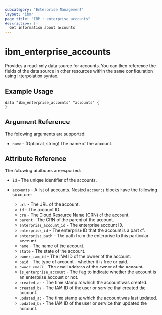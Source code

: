 ```yaml
---
subcategory: "Enterprise Management"
layout: "ibm"
page_title: "IBM : enterprise_accounts"
description: |-
  Get information about accounts
---
```


# ibm\_enterprise_accounts

Provides a read-only data source for accounts. You can then reference the fields of the data source in other resources within the same configuration using interpolation syntax.

## Example Usage

```hcl
data "ibm_enterprise_accounts" "accounts" {
}
```

## Argument Reference

The following arguments are supported:

* `name` - (Optional, string) The name of the account.

## Attribute Reference

The following attributes are exported:

* `id` - The unique identifier of the accounts.

* `accounts` - A list of accounts. Nested `accounts` blocks have the following structure:
	* `url` - The URL of the account.
	* `id` - The account ID.
	* `crn` - The Cloud Resource Name (CRN) of the account.
	* `parent` - The CRN of the parent of the account.
	* `enterprise_account_id` - The enterprise account ID.
	* `enterprise_id` - The enterprise ID that the account is a part of.
	* `enterprise_path` - The path from the enterprise to this particular account.
	* `name` - The name of the account.
	* `state` - The state of the account.
	* `owner_iam_id` - The IAM ID of the owner of the account.
	* `paid` - The type of account - whether it is free or paid.
	* `owner_email` - The email address of the owner of the account.
	* `is_enterprise_account` - The flag to indicate whether the account is an enterprise account or not.
	* `created_at` - The time stamp at which the account was created.
	* `created_by` - The IAM ID of the user or service that created the account.
	* `updated_at` - The time stamp at which the account was last updated.
	* `updated_by` - The IAM ID of the user or service that updated the account.

